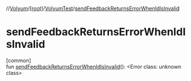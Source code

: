 //[Volyum](../../../index.md)/[[root]](../index.md)/[VolyumTest](index.md)/[sendFeedbackReturnsErrorWhenIdIsInvalid](send-feedback-returns-error-when-id-is-invalid.md)

# sendFeedbackReturnsErrorWhenIdIsInvalid

[common]\
fun [sendFeedbackReturnsErrorWhenIdIsInvalid](send-feedback-returns-error-when-id-is-invalid.md)(): &lt;Error class: unknown class&gt;